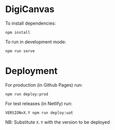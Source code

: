 # DigiCanvas

To install dependencies:
```
npm install
```

To run in development mode:
```
npm run serve
```

# Deployment

For production (in Github Pages) run:
```
npm run deploy:prod
```

For test releases (in Netlify) run:
```
VERSION=X.Y npm run deploy:uat
```
NB: Substitute `X.Y` with the version to be deployed
